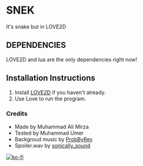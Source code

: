 # SNEK

It's snake but in LOVE2D
## DEPENDENCIES

LOVE2D and lua are the only dependencies right now!
## Installation Instructions
1. Install [LOVE2D](https://love2d.org/) if you haven't already.
2. Use Love to run the program.
### Credits

- Made by Muhammad Ali Mirza
- Tested by Muhammad Umer
- Backgroud music by [ProbByRey](https://freesound.org/people/ProdByRey/)
- Spoiler.wav by [sonically_sound](https://freesound.org/people/sonically_sound/)

[![ko-fi](https://ko-fi.com/img/githubbutton_sm.svg)](https://ko-fi.com/H2H3SSMM7)
